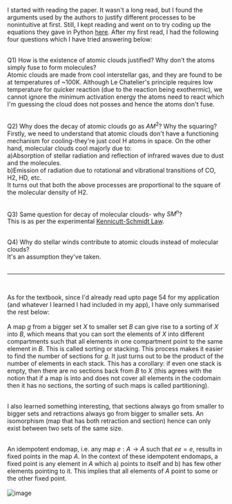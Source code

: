 I started with reading the paper. It wasn't a long read, but I found the arguments used by the authors to justify different processes to be nonintuitive at first.
Still, I kept reading and went on to try coding up the equations they gave in Python [here](https://colab.research.google.com/drive/1UhZfxzaA9NqxaS3s4VMM6kZvpTvhHgGf#scrollTo=11_-y_INcvWP). After my first read, I had the following four questions which I have tried answering below: <br><br>

Q1) How is the existence of atomic clouds justified? Why don't the atoms simply fuse to form molecules?<br>
Atomic clouds are made from cool interstellar gas, and they are found to be at temperatures of ~100K. Although Le Chatelier's principle requires low temperature for quicker reaction (due to the reaction being exothermic), we cannot ignore the minimum activation energy the atoms need to react which I'm guessing the cloud does not posses and hence the atoms don't fuse. <br><br>

Q2) Why does the decay of atomic clouds go as $AM^2$? Why the squaring?<br>
Firstly, we need to understand that atomic clouds don't have a functioning mechanism for cooling-they're just cool H atoms in space. On the other hand, molecular clouds cool majorly due to: <br>
a)Absorption of stellar radiation and reflection of infrared waves due to dust and the molecules. <br>
b)Emission of radiation due to rotational and vibrational transitions of CO, H2, HD, etc. <br>
It turns out that both the above processes are proportional to the square of the molecular density of H2.  <br><br>

Q3) Same question for decay of molecular clouds- why $SM^n$?<br>
This is as per the experimental [Kennicutt-Schmidt Law](https://en.wikipedia.org/wiki/Kennicutt%E2%80%93Schmidt_law). <br><br>

Q4) Why do stellar winds contribute to atomic clouds instead of molecular clouds?<br>
It's an assumption they've taken.<br><br>

--------------------------------------------------------------------------------------------------------------------------------------------------------------------
<br>


As for the textbook, since I'd already read upto page 54 for my application (and whatever I learned I had included in my app), I have only summarised the rest below:<br><br>
A map $g$ from a bigger set $X$ to smaller set $B$ can give rise to a sorting of $X$ into $B$, which means that you can sort the elements of $X$ into different compartments such that all elements in one compartment point to the same element in $B$. This is called sorting or stacking. This process makes it easier to find the number of sections for $g$. It just turns out to be the product of the number of elements in each stack. This has a corollary: if even one stack is empty, then there are no sections back from $B$ to $X$ (this agrees with the notion that if a map is into and does not cover all elements in the codomain then it has no sections, the sorting of such maps is called partitioning). <br><br>

I also learned something interesting, that sections always go from smaller to bigger sets and retractions always go from bigger to smaller sets. An isomorphism (map that has both retraction and section) hence can only exist between two sets of the same size. <br><br>

An idempotent endomap, i.e. any map $e: A \rightarrow A$ such that $ee=e$, results in fixed points in the map $A$. In the context of these idempotent endomaps, a fixed point is any element in $A$ which a) points to itself and b) has few other elements pointing to it. This implies that all elements of $A$ point to some or the other fixed point. <br><br>
![image](https://github.com/Dynamix-IITM/Dhruv/assets/168696502/5406930f-dc01-4497-9cc2-8447f18e53a4)




